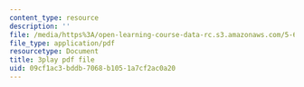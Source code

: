 ```yaml
---
content_type: resource
description: ''
file: /media/https%3A/open-learning-course-data-rc.s3.amazonaws.com/5-61-physical-chemistry-fall-2017/09cf1ac3bddb7068b1051a7cf2ac0a20_Z0ALwCckM24.pdf
file_type: application/pdf
resourcetype: Document
title: 3play pdf file
uid: 09cf1ac3-bddb-7068-b105-1a7cf2ac0a20
---
```

